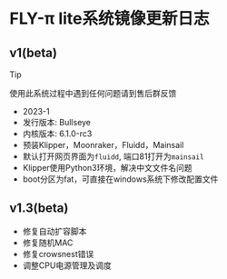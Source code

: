 # FLY-π lite系统镜像更新日志


## v1(beta)

> [!TIP]
> 使用此系统过程中遇到任何问题请到售后群反馈

* 2023-1
* 发行版本: Bullseye
* 内核版本: 6.1.0-rc3
* 预装Klipper，Moonraker，Fluidd，Mainsail
* 默认打开网页界面为``fluidd``, 端口81打开为``mainsail``
* Klipper使用Python3环境，解决中文文件名问题
* boot分区为fat，可直接在windows系统下修改配置文件

## v1.3(beta)

* 修复自动扩容脚本
* 修复随机MAC
* 修复crowsnest错误
* 调整CPU电源管理及调度